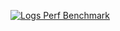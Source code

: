 [![Logs Perf Benchmark](/img/blog/common/logs_perf_cta.webp)](https://signoz.io/blog/logs-performance-benchmark/)